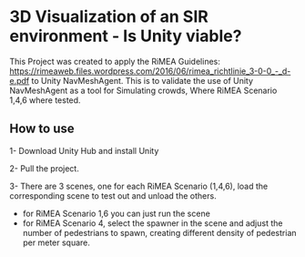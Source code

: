# 3D Visualization of an SIR environment - Is Unity viable?

This Project was created to apply the RiMEA Guidelines: https://rimeaweb.files.wordpress.com/2016/06/rimea_richtlinie_3-0-0_-_d-e.pdf to Unity NavMeshAgent.
This is to validate the use of Unity NavMeshAgent as a tool for Simulating crowds, Where RiMEA Scenario 1,4,6 where tested.

 
## How to use

1- Download Unity Hub and install Unity

2- Pull the project.

3- There are 3 scenes, one for each RiMEA Scenario (1,4,6), load the corresponding scene to test out and unload the others.
  
   - for RiMEA Scenario 1,6 you can just run the scene
   - for RiMEA Scenario 4, select the spawner in the scene and adjust the number of pedestrians to spawn, creating different density of pedestrian per meter square.

